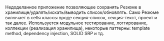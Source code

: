 Недоделанное приложение позволяющее сохранять Резюме в хранилище/удалять/искать/выводить список/обновлять. Само Резюме включает в себя классы вроде секция-список, секция-текст, проект и так далее.
Используется модульное тестирование, логгирование, коллекции (реализация хранилища), некоторые паттерны: template method, dependency injection, SOLID SRP и тд.
